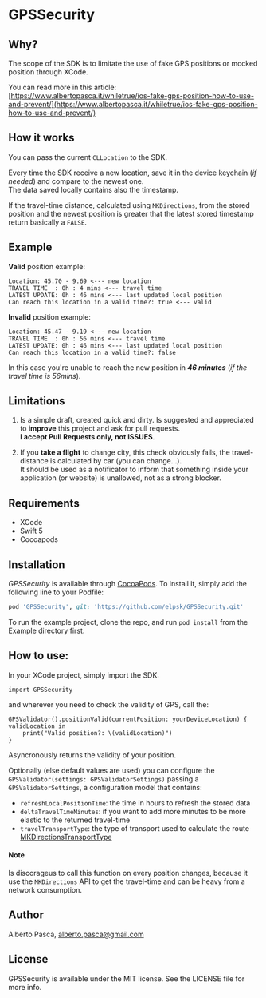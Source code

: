 # GPSSecurity

## Why?

The scope of the SDK is to limitate the use of fake GPS positions or mocked position through XCode.  

You can read more in this article: [https://www.albertopasca.it/whiletrue/ios-fake-gps-position-how-to-use-and-prevent/](https://www.albertopasca.it/whiletrue/ios-fake-gps-position-how-to-use-and-prevent/)


## How it works

You can pass the current `CLLocation` to the SDK.  

Every time the SDK receive a new location, save it in the device keychain (*if needed*) and compare to the newest one.  
The data saved locally contains also the timestamp.

If the travel-time distance, calculated using `MKDirections`, from the stored position and the newest position is greater that the latest stored timestamp return basically a `FALSE`.


## Example

**Valid** position example:

```
Location: 45.70 - 9.69 <--- new location
TRAVEL TIME  : 0h : 4 mins <--- travel time
LATEST UPDATE: 0h : 46 mins <--- last updated local position
Can reach this location in a valid time?: true <--- valid
```

**Invalid** position example:

```
Location: 45.47 - 9.19 <--- new location
TRAVEL TIME  : 0h : 56 mins <--- travel time
LATEST UPDATE: 0h : 46 mins <--- last updated local position
Can reach this location in a valid time?: false
```
In this case you're unable to reach the new position in ***46 minutes*** (*if the travel time is 56mins*).


## Limitations

1. Is a simple draft, created quick and dirty. Is suggested and appreciated to **improve** this project and ask for pull requests.  
**I accept Pull Requests only, not ISSUES**.

2. If you **take a flight** to change city, this check obviously fails, the travel-distance is calculated by car (you can change...).  
It should be used as a notificator to inform that something inside your application (or website) is unallowed, not as a strong blocker.


## Requirements

- XCode
- Swift 5
- Cocoapods

## Installation

*GPSSecurity* is available through [CocoaPods](https://cocoapods.org). To install
it, simply add the following line to your Podfile:

```ruby
pod 'GPSSecurity', git: 'https://github.com/elpsk/GPSSecurity.git'
```

To run the example project, clone the repo, and run `pod install` from the Example directory first.

## How to use:

In your XCode project, simply import the SDK:

`import GPSSecurity`

and wherever you need to check the validity of GPS, call the:

```
GPSValidator().positionValid(currentPosition: yourDeviceLocation) { validLocation in
    print("Valid position?: \(validLocation)")
}
```
Asyncronously returns the validity of your position.

Optionally (else default values are used) you can configure the `GPSValidator(settings: GPSValidatorSettings)` passing a `GPSValidatorSettings`, a configuration model that contains:

- `refreshLocalPositionTime`: the time in hours to refresh the stored data
- `deltaTravelTimeMinutes`: if you want to add more minutes to be more elastic to the returned travel-time
- `travelTransportType`: the type of transport used to calculate the route [MKDirectionsTransportType](https://developer.apple.com/documentation/mapkit/mkdirectionstransporttype) 


#### Note

Is discorageus to call this function on every position changes, because it use the `MKDirections` API to get the travel-time and can be heavy from a network consumption.



## Author

Alberto Pasca, alberto.pasca@gmail.com  


## License

GPSSecurity is available under the MIT license. See the LICENSE file for more info.
